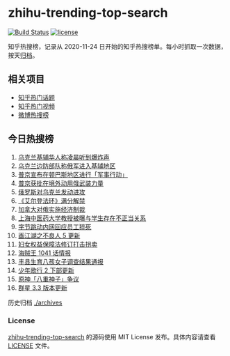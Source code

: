 # zhihu-trending-top-search

[![Build Status](https://github.com/justjavac/zhihu-trending-top-search/workflows/ci/badge.svg?branch=main)](https://github.com/justjavac/zhihu-trending-top-search/actions)
[![license](https://img.shields.io/github/license/justjavac/zhihu-trending-top-search)](https://github.com/justjavac/zhihu-trending-top-search/blob/main/LICENSE)

知乎热搜榜，记录从 2020-11-24 日开始的知乎热搜榜单。每小时抓取一次数据，按天[归档](./archives)。

## 相关项目

- [知乎热门话题](https://github.com/justjavac/zhihu-trending-hot-questions)
- [知乎热门视频](https://github.com/justjavac/zhihu-trending-hot-video)
- [微博热搜榜](https://github.com/justjavac/weibo-trending-hot-search)

## 今日热搜榜

<!-- BEGIN -->
<!-- 最后更新时间 Fri Feb 25 2022 01:14:25 GMT+0800 (China Standard Time) -->

1. [乌克兰基辅华人称凌晨听到爆炸声](https://www.zhihu.com/search?q=乌克兰)
1. [乌克兰边防部队称俄军进入基辅地区](https://www.zhihu.com/search?q=乌克兰)
1. [普京宣布在顿巴斯地区进行「军事行动」](https://www.zhihu.com/search?q=普京)
1. [普京获批在境外动用俄武装力量](https://www.zhihu.com/search?q=普京)
1. [俄罗斯对乌克兰发动进攻](https://www.zhihu.com/search?q=俄罗斯乌克兰)
1. [《艾尔登法环》满分解禁](https://www.zhihu.com/search?q=艾尔登法环)
1. [加拿大对俄实施经济制裁](https://www.zhihu.com/search?q=经济制裁)
1. [上海中医药大学教授被曝与学生存在不正当关系](https://www.zhihu.com/search?q=上海中医药大学)
1. [字节跳动内网回应员工猝死](https://www.zhihu.com/search?q=字节跳动员工)
1. [画江湖之不良人 5 更新](https://www.zhihu.com/search?q=不良人)
1. [妇女权益保障法修订打击拐卖](https://www.zhihu.com/search?q=妇女权益)
1. [海贼王 1041 话情报](https://www.zhihu.com/search?q=海贼王)
1. [丰县生育八孩女子调查结果通报](https://www.zhihu.com/search?q=丰县八孩)
1. [少年歌行 2 下部更新](https://www.zhihu.com/search?q=少年歌行)
1. [原神「八重神子」争议](https://www.zhihu.com/search?q=八重神子)
1. [群星 3.3 版本更新](https://www.zhihu.com/search?q=群星)

<!-- END -->

历史归档 [./archives](./archives)

### License

[zhihu-trending-top-search](https://github.com/justjavac/zhihu-trending-top-search)
的源码使用 MIT License 发布。具体内容请查看 [LICENSE](./LICENSE) 文件。
